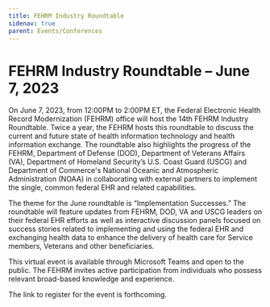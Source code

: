 ```yaml
---
title: FEHRM Industry Roundtable
sidenav: true
parent: Events/Conferences
---
```

# FEHRM Industry Roundtable – June 7, 2023

On June 7, 2023, from 12:00PM to 2:00PM ET, the Federal Electronic Health Record Modernization (FEHRM) office will host the 14th FEHRM Industry Roundtable. Twice a year, the FEHRM hosts this roundtable to discuss the current and future state of health information technology and health information exchange. The roundtable also highlights the progress of the FEHRM, Department of Defense (DOD), Department of Veterans Affairs (VA), Department of Homeland Security’s U.S. Coast Guard (USCG) and Department of Commerce's National Oceanic and Atmospheric Administration (NOAA) in collaborating with external partners to implement the single, common federal EHR and related capabilities.  

The theme for the June roundtable is “Implementation Successes.” The roundtable will feature updates from FEHRM, DOD, VA and USCG leaders on their federal EHR efforts as well as interactive discussion panels focused on success stories related to implementing and using the federal EHR and exchanging health data to enhance the delivery of health care for Service members, Veterans and other beneficiaries. 

This virtual event is available through Microsoft Teams and open to the public. The FEHRM invites active participation from individuals who possess relevant broad-based knowledge and experience.

The link to register for the event is forthcoming.